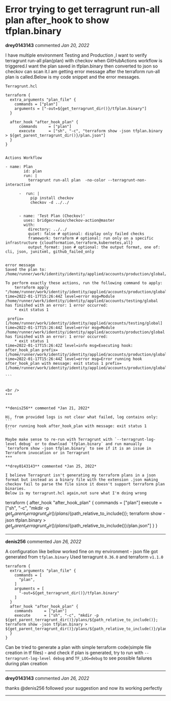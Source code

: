 # Error trying to get terragrunt run-all plan after_hook to show tfplan.binary

**drey0143143** commented *Jan 20, 2022*

I have multiple environment Testing and Production ,I want to verify terragrunt run-all plan(plan) with checkov when GitHubActions workflow is triggered.I want the plan saved in tfplan.binary then converted to json so checkov can scan it.I am getting error message after the terraform run-all plan is called.Below is my code snippet and the error messages.

~~~
Terragrunt.hcl

terraform {
  extra_arguments "plan_file" {
    commands = ["plan"]
    arguments = ["-out=${get_terragrunt_dir()}/tfplan.binary"]
  }

  after_hook "after_hook_plan" {
      commands     = ["plan"]
      execute      = ["sh", "-c", "terraform show -json tfplan.binary > ${get_parent_terragrunt_dir()}/plan.json"]
  }
}


Actions Workflow

- name: Plan
        id: plan
        run: |
          terragrunt run-all plan  -no-color --terragrunt-non-interactive
          
      -  run: |
           pip install checkov
           checkov -d ../../
     
          
      - name: 'Test Plan (Checkov)'
        uses: bridgecrewio/checkov-action@master
        with:
          directory: ../../
          quiet: false # optional: display only failed checks
          framework: terraform # optional: run only on a specific infrastructure {cloudformation,terraform,kubernetes,all}
          output_format: json # optional: the output format, one of: cli, json, junitxml, github_failed_only


error message
Saved the plan to: /home/runner/work/identity/identity/applied/accounts/production/global/tfplan.binary

To perform exactly these actions, run the following command to apply:
    terraform apply "/home/runner/work/identity/identity/applied/accounts/production/global/tfplan.binary"
time=2022-01-17T15:26:44Z level=error msg=Module /home/runner/work/identity/identity/applied/accounts/testing/global has finished with an error: 1 error occurred:
	* exit status 1

 prefix=[/home/runner/work/identity/identity/applied/accounts/testing/global] 
time=2022-01-17T15:26:44Z level=error msg=Module /home/runner/work/identity/identity/applied/accounts/production/global has finished with an error: 1 error occurred:
	* exit status 1
time=2022-01-17T15:26:42Z level=info msg=Executing hook: after_hook_plan prefix=[/home/runner/work/identity/identity/applied/accounts/production/global] 
time=2022-01-17T15:26:44Z level=error msg=Error running hook after_hook_plan with message: exit status 1 prefix=[/home/runner/work/identity/identity/applied/accounts/production/global] 

```


<br />
***


**denis256** commented *Jan 21, 2022*

Hi, from provided logs is not clear what failed, log contains only:
```
Error running hook after_hook_plan with message: exit status 1
```

Maybe make sense to re-run with Terragrunt with `--terragrunt-log-level debug` or to download `tfplan.binary` and run manually  `terraform show -json tfplan.binary` to see if it is an issue in Terraform invocation or in Terragrunt
***

**drey0143143** commented *Jan 25, 2022*

I believe Terragrunt isn't generating my terraform plans in a json format but instead as a binary file with the extension .json making checkov fail to parse the file since it doesn't support terraform plan binaries.
Below is my terragrunt.hcl again,not sure what I'm doing wrong
~~~
terraform {
  after_hook "after_hook_plan" {
      commands     = ["plan"]
      execute      = ["sh", "-c", "mkdir -p ${get_parent_terragrunt_dir()}/plans/${path_relative_to_include()}; terraform show -json tfplan.binary > ${get_parent_terragrunt_dir()}/plans/${path_relative_to_include()}/plan.json"]
  }
}


***

**denis256** commented *Jan 26, 2022*

A configuration like bellow worked fine on my environment - json file got generated from `tfplan.binary`
Used terragrunt `0.36.0` and terraform `v1.1.0`

```
terraform {
  extra_arguments "plan_file" {
    commands = [
      "plan",
    ]
    arguments = [
      "-out=${get_terragrunt_dir()}/tfplan.binary"
    ]
  }
  after_hook "after_hook_plan" {
    commands     = ["plan"]
    execute      = ["sh", "-c", "mkdir -p ${get_parent_terragrunt_dir()}/plans/${path_relative_to_include()}; terraform show -json tfplan.binary > ${get_parent_terragrunt_dir()}/plans/${path_relative_to_include()}/plan.json"]
  }
}
```

Can be tried to generate a plan with simple terraform code(simple file creation in tf files) - and check if plan is generated, try to run with `--terragrunt-log-level debug` and `TF_LOG=debug` to see possible failures during plan creation

***

**drey0143143** commented *Jan 26, 2022*

thanks @denis256 followed your suggestion and now its working perfectly
***

